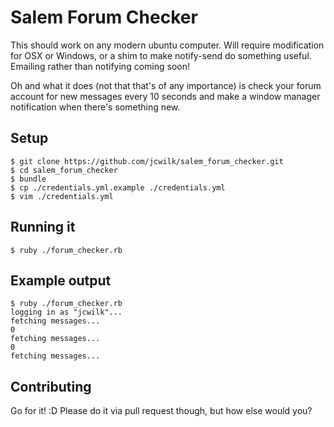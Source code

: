Salem Forum Checker
============

This should work on any modern ubuntu computer. Will require modification for OSX or Windows, or a shim to make notify-send do something useful. Emailing rather than notifying coming soon!

Oh and what it does (not that that's of any importance) is check your forum account for new messages every 10 seconds and make a window manager notification when there's something new.

Setup
-----------
```
$ git clone https://github.com/jcwilk/salem_forum_checker.git
$ cd salem_forum_checker
$ bundle
$ cp ./credentials.yml.example ./credentials.yml
$ vim ./credentials.yml
```

Running it
-----------
```
$ ruby ./forum_checker.rb
```

Example output
-----------
```
$ ruby ./forum_checker.rb
logging in as "jcwilk"...
fetching messages...
0
fetching messages...
0
fetching messages...
```

Contributing
-----------
Go for it! :D Please do it via pull request though, but how else would you?
